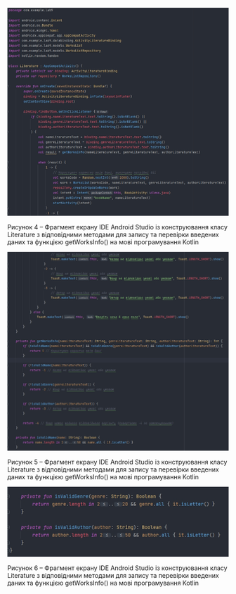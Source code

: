 ![ConstructMethod1](/3-SoftwareConstruction/2-IDE/ConstructMethod.jpg)
<div>
  <p>Рисунок 4 – Фрагмент екрану IDE Android Studio із конструювання класу Literature з відповідними методами для запису та перевірки введених даних та функцією getWorksInfo() на мові програмування Kotlin</p>
</div>

![ConstructMethod2](/3-SoftwareConstruction/2-IDE/ConstructMethod2.jpg)
<div>
  <p>Рисунок 5 – Фрагмент екрану IDE Android Studio із конструювання класу Literature з відповідними методами для запису та перевірки введених даних та функцією getWorksInfo() на мові програмування Kotlin</p>
</div>

![ConstructMethod3](/3-SoftwareConstruction/2-IDE/ConstructMethod3.jpg)
<div>
  <p>Рисунок 6 – Фрагмент екрану IDE Android Studio із конструювання класу Literature з відповідними методами для запису та перевірки введених даних та функцією getWorksInfo() на мові програмування Kotlin</p>
</div>
